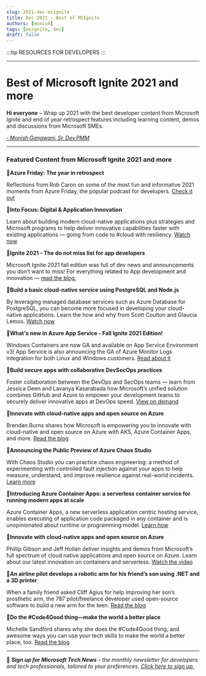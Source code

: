 ```yaml
---
slug: 2021-dec-msignite
title: Dec 2021 - Best of MSIgnite
authors: [monish]
tags: [msignite, dec]
draft: false
---
```


:::tip RESOURCES FOR DEVELOPERS
:::

---
# Best of Microsoft Ignite 2021 and more

 

**Hi everyone** – Wrap up 2021 with the best developer content from Microsoft Ignite and end of year retrospect features including learning content, demos and discussions from Microsoft SMEs. 

 

*[- Monish Gangwani, Sr. Dev PMM](https://www.linkedin.com/in/monisg/)*   

 

--- 
### Featured Content from Microsoft Ignite 2021 and more


 

:scroll:**Azure Friday: The year in retrospect** 

 

Reflections from Rob Caron on some of the most fun and informative 2021 moments from Azure Friday, the popular podcast for developers. [Check it out](https://techcommunity.microsoft.com/t5/azure-developer-community-blog/azure-friday-the-year-in-retrospect/ba-p/3015107?ocid=AID3043434) 

 

:cinema:**Into Focus: Digital & Application Innovation** 

 

Learn about building modern cloud-native applications plus strategies and Microsoft programs to help deliver innovative capabilities faster with existing applications — going from code to #cloud with resiliency. [Watch now](https://myignite.microsoft.com/sessions/9c12d736-4ecc-4075-b6a4-5b1fa8ec665e?ocid=AID3043434) 

 

 

:scroll:**Ignite 2021 - The do not miss list for app developers** 

 

Microsoft Ignite 2021 fall edition was full of dev news and announcements you don’t want to miss! For everything related to App development and innovation — [read the blog.](https://techcommunity.microsoft.com/t5/apps-on-azure-blog/ignite-2021-the-do-not-miss-list-for-app-developers/ba-p/2955457?ocid=AID3043434) 

 

:cinema:**Build a basic cloud-native service using PostgreSQL and Node.js** 

 

By leveraging managed database services such as Azure Database for PostgreSQL, you can become more focused in developing your cloud-native applications. Learn the how and why from Scott Coulton and Glaucia Lemos. [Watch now](https://myignite.microsoft.com/sessions/272f839f-ce11-4cb9-9a7c-4ca9d39eac30?ocid=AID3043434) 

 

:scroll:**What's new in Azure App Service - Fall Ignite 2021 Edition!** 

 

Windows Containers are now GA and available on App Service Environment v3! App Service is also announcing the GA of Azure Monitor Logs integration for both Linux and Windows customers. [Read about it](https://techcommunity.microsoft.com/t5/apps-on-azure/what-s-new-in-azure-app-service-fall-ignite-2021-edition/ba-p/2901581?ocid=AID3043434) 

 

:cinema:**Build secure apps with collaborative DevSecOps practices** 

 

Foster collaboration between the DevOps and SecOps teams — learn from Jessica Deen and Lavanya Kasarabada how Microsoft’s unified solution combines GitHub and Azure to empower your development teams to securely deliver innovative apps at DevOps speed. [View on demand](https://myignite.microsoft.com/sessions/0c2b0490-1e47-4144-a569-20632ea53661?ocid=AID3043434) 

 

:scroll:**Innovate with cloud-native apps and open source on Azure** 

 

Brendan Burns shares how Microsoft is empowering you to innovate with cloud-native and open source on Azure with AKS, Azure Container Apps, and more. [Read the blog](https://azure.microsoft.com/blog/innovate-with-cloudnative-apps-and-open-source-on-azure/?ocid=AID3043434) 

 

:scroll:**Announcing the Public Preview of Azure Chaos Studio** 

 

With Chaos Studio you can practice chaos engineering: a method of experimenting with controlled fault injection against your apps to help measure, understand, and improve resilience against real-world incidents. [Learn more](https://techcommunity.microsoft.com/t5/azure-governance-and-management/announcing-the-public-preview-of-azure-chaos-studio/ba-p/2893050?ocid=AID3043434) 

 

:scroll:**Introducing Azure Container Apps: a serverless container service for running modern apps at scale** 

 

Azure Container Apps, a new serverless application centric hosting service, enables executing of application code packaged in any container and is unopinionated about runtime or programming model. [Learn how](https://techcommunity.microsoft.com/t5/apps-on-azure/introducing-azure-container-apps-a-serverless-container-service/ba-p/2867265?ocid=AID3043434) 

 

:cinema:**Innovate with cloud-native apps and open source on Azure** 

 

Phillip Gibson and Jeff Hollan deliver insights and demos from Microsoft’s full spectrum of cloud native applications and open source on Azure. Learn about our latest innovation on containers and serverless. [Watch the video](https://myignite.microsoft.com/sessions/64ad9ab4-31aa-410a-b5a0-792c9318eb90?ocid=AID3043434) 

 

:scroll:**An airline pilot develops a robotic arm for his friend’s son using .NET and a 3D printer** 

 

When a family friend asked Cliff Agius for help improving her son’s prosthetic arm, the 787 pilot/freelance developer used open-source software to build a new arm for the teen. [Read the blog](https://techcommunity.microsoft.com/t5/azure-developer-community-blog/an-airline-pilot-develops-a-robotic-arm-for-his-friend-s-son/ba-p/3015347?ocid=AID3043434) 

 

 

:scroll:**Do the #Code4Good thing—make the world a better place** 

 

Michelle Sandford shares why she does the #Code4Good thing, and awesome ways you can use your tech skills to make the world a better place, too. [Read the blog](https://techcommunity.microsoft.com/t5/azure-developer-community-blog/do-the-code4good-thing-make-the-world-a-better-place/ba-p/3016575?ocid=AID3043434) 

 

___  

 

:bookmark: ***Sign up for Microsoft Tech News** - the monthly newsletter for developers and tech professionals, tailored to your preferences. [Click here to sign up.](https://developer.microsoft.com/Newsletter/?ocid=AID3043434)* 
